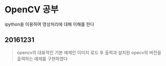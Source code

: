 # OpenCV 공부 

ipython을 이용하여 영상처리에 대해 이해를 한다

## 20161231
>opencv의 대표적인 기본 예제인 이미지 로드 후 출력과
>설치된 opecv의 버전을 출력하는 예제를 구현하였다

